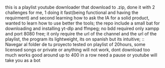 this is a playlist youtube downloader that download to .zip, done it with 2 challenges for me, 1 doing it fast(being functional and having the requirment) and second learning how to ask the IA for a solid product, wanted to learn how to use better the tools; the repo include a small bat for downloading and installing yt-dlp and ffmpeg; no bdd required only xampp and port 8080 free; it only require the url of the channel and the url of the playlist, the program its lightweight, its on spanish but its intuitive;
:: Navegar al folder de tu proyecto
tested on playlist of 20hours, some licensed songs or private or anything will not work, dont download too much works good around up to 400 in a row need a pause or youtube will take you as a bot

